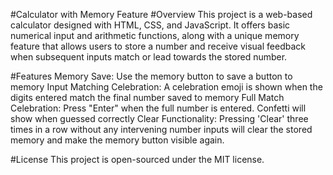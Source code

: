 #Calculator with Memory Feature
#Overview
This project is a web-based calculator designed with HTML, CSS, and JavaScript. It offers basic numerical input and arithmetic functions, along with a unique memory feature that allows users to store a number and receive visual feedback when subsequent inputs match or lead towards the stored number.

#Features
Memory Save: Use the memory button to save a button to memory
Input Matching Celebration: A celebration emoji is shown when the digits entered match the final number saved to memory
Full Match Celebration: Press "Enter" when the full number is entered. Confetti will show when guessed correctly
Clear Functionality: Pressing 'Clear' three times in a row without any intervening number inputs will clear the stored memory and make the memory button visible again.

#License
This project is open-sourced under the MIT license.
